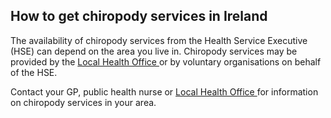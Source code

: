 ##  How to get chiropody services in Ireland

The availability of chiropody services from the Health Service Executive (HSE)
can depend on the area you live in. Chiropody services may be provided by the
[ Local Health Office ](https://www.hse.ie/eng/services/list/1/lho/) or by
voluntary organisations on behalf of the HSE.

Contact your GP, public health nurse or [ Local Health Office
](https://www.hse.ie/eng/services/list/1/lho/) for information on chiropody
services in your area.

